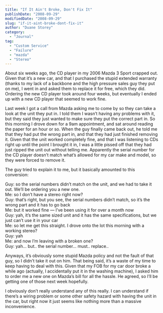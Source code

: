 ```yaml
---
title: "If It Ain't Broke, Don't Fix It"
publishDate: "2008-09-29"
modifiedDate: "2008-09-29"
slug: "if-it-aint-broke-dont-fix-it"
author: "Duane Storey"
category:
  - "Journal"
tag:
  - "Custom Service"
  - "Failure"
  - "mazda"
  - "Stereo"
---
```


About six weeks ago, the CD player in my 2006 Mazda 3 Sport crapped out. Given that it’s a new car, and that I purchased the stupid extended warranty (thanks to my lack of a backbone and the high pressure sales guy they put on me), I went in and asked them to replace it for free, which they did. Ordering the new CD player took around four weeks, but eventually I ended up with a new CD player that seemed to work fine.

Last week I got a call from Mazda asking me to come by so they can take a look at the unit they put in. I told them I wasn’t having any problems with it, but they said they just wanted to make sure they put the correct part in. So this morning I drove down for a 9am appointment, and sat around reading the paper for an hour or so. When the guy finally came back out, he told me that they had put the wrong part in, and that they had just finished removing it. Given that the unit worked completely fine, and that I was listening to CDs right up until the point I brought it in, I was a little pissed off that they had just ripped the unit out without telling me. Apparently the serial number for the CD player doesn’t match what’s allowed for my car make and model, so they were forced to remove it.

The guy tried to explain it to me, but it basically amounted to this conversion:

Guy: so the serial numbers didn’t match on the unit, and we had to take it out. We’ll be ordering you a new one.  
Me: so I don’t have a stereo right now?  
Guy: that’s right, but you see, the serial numbers didn’t match, so it’s the wrong part and it has to go back  
Me: but it worked fine — I’ve been using it for over a month now  
Guy: yah, it’s the same sized unit and it has the same specifications, but we just can’t use it in your car  
Me: so let me get this straight. I drove onto the lot this morning with a working stereo?  
Guy: yah  
Me: and now I’m leaving with a broken one?  
Guy: yah… but.. the serial number… must.. replace..

Anyways, it’s obviously some stupid Mazda policy and not the fault of that guy, so I didn’t take it out on him. That being said, it’s a waste of my time to keep having to deal with this. Given that my FOB for my car door broke a while ago (actually, I accidentally put it in the washing machine), I asked him to order me a new one on Mazda’s bill for all the hassle. He agreed, so I’ll be getting one of those next week hopefully.

I obviously don’t really understand any of this really. I can understand if there’s a wiring problem or some other safety hazard with having the unit in the car, but right now it just seems like nothing more than a massive inconvenience.